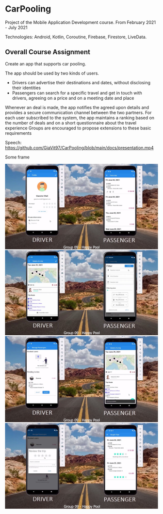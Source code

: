 # CarPooling
Project of the Mobile Application Development course. From February 2021 - July 2021

Technologies: Android, Kotlin, Coroutine, Firebase, Firestore, LiveData.

## Overall Course Assignment
Create an app that supports car pooling.

The app should be used by two kinds of users.

- Drivers can advertise their destinations and dates, without disclosing their identities 
- Passengers can search for a specific travel and get in touch with drivers, agreeing on a price and on a meeting date and place

Whenever an deal is made, the app notifies the agreed upon details and provides a secure communication channel between the two partners. For each user subscribed to the system, the app maintains a ranking based on the number of deals and on a short questionnaire about the travel experience
Groups are encouraged to propose extensions to these basic requirements



Speech: https://github.com/GiaVit97/CarPooling/blob/main/docs/presentation.mp4

Some frame

![A test image](docs/img1.jpg)
![A test image](docs/img2.jpg)
![A test image](docs/img3.jpg)
![A test image](docs/img4.jpg)

